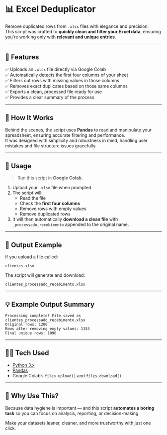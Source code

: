 # 📊 Excel Deduplicator

Remove duplicated rows from `.xlsx` files with elegance and precision.  
This script was crafted to **quickly clean and filter your Excel data**, ensuring you're working only with **relevant and unique entries**.

---

## 🚀 Features

✅ Uploads an `.xlsx` file directly via Google Colab  
✅ Automatically detects the first four columns of your sheet  
✅ Filters out rows with missing values in those columns  
✅ Removes exact duplicates based on those same columns  
✅ Exports a clean, processed file ready for use  
✅ Provides a clear summary of the process  

---

## 🔧 How It Works

Behind the scenes, the script uses **Pandas** to read and manipulate your spreadsheet, ensuring accurate filtering and performance.  
It was designed with simplicity and robustness in mind, handling user mistakes and file structure issues gracefully.

---

## 🧠 Usage

> Run this script in **Google Colab**.

1. Upload your `.xlsx` file when prompted  
2. The script will:
   - Read the file
   - Check the **first four columns**
   - Remove rows with empty values
   - Remove duplicated rows  
3. It will then automatically **download a clean file** with `_processado_recebimento` appended to the original name.

---

## 📁 Output Example

If you upload a file called:

```
clientes.xlsx
```

The script will generate and download:

```
clientes_processado_recebimento.xlsx
```

---

## 💡 Example Output Summary

```
Processing complete! File saved as clientes_processado_recebimento.xlsx  
Original rows: 1200  
Rows after removing empty values: 1153  
Final unique rows: 1090  
```

---

## 👨‍💻 Tech Used

- [Python 3.x](https://www.python.org/)
- [Pandas](https://pandas.pydata.org/)
- Google Colab’s `files.upload()` and `files.download()`

---

## 🌟 Why Use This?

Because data hygiene is important — and this script **automates a boring task** so you can focus on analysis, reporting, or decision-making.

Make your datasets leaner, cleaner, and more trustworthy with just one click.
